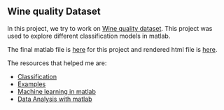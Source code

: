 ## Wine quality Dataset

In this project, we try to work on [Wine quality dataset](https://archive.ics.uci.edu/ml/datasets/Wine+Quality). This project was used to explore different classification models in matlab.

The final matlab file is [here](https://github.com/abishekarun/Wine-quality-dataset/blob/master/winequality.m) for this project and rendered html file is [here](https://github.com/abishekarun/Wine-quality-dataset/blob/master/html/winequality.html).

The resources that helped me are:

+ [Classification](https://in.mathworks.com/help/stats/examples/classification.html)
+ [Examples](https://in.mathworks.com/help/stats/examples.html)
+ [Machine learning in matlab](http://www.cs.toronto.edu/~hinton/csc2515/matlab2.pdf)
+ [Data Analysis with matlab](https://github.com/abishekarun/Transport-Problem/blob/master/data_analysis.pdf) 
